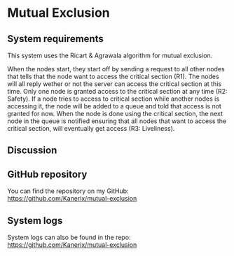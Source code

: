 # Mutual Exclusion

## System requirements

This system uses the Ricart & Agrawala algorithm for mutual exclusion.

When the nodes start, they start off by sending a request to all other nodes that tells that the node want to access the critical section (R1). The nodes will all reply wether or not the server can access the critical section at this time. Only one node is granted access to the critical section at any time (R2: Safety). If a node tries to access to critical section while another nodes is accessing it, the node will be added to a queue and told that access is not granted for now. When the node is done using the critical section, the next node in the queue is notified ensuring that all nodes that want to access the critical section, will eventually get access (R3: Liveliness).

## Discussion



## GitHub repository

You can find the repository on my GitHub: <https://github.com/Kanerix/mutual-exclusion>

## System logs

System logs can also be found in the repo: <https://github.com/Kanerix/mutual-exclusion>

